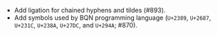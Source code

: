  * Add ligation for chained hyphens and tildes (#893).
 * Add symbols used by BQN programming language (`U+2389`, `U+2687`, `U+231C`, `U+238A`, `U+27DC`, and `U+294A`; #870).

